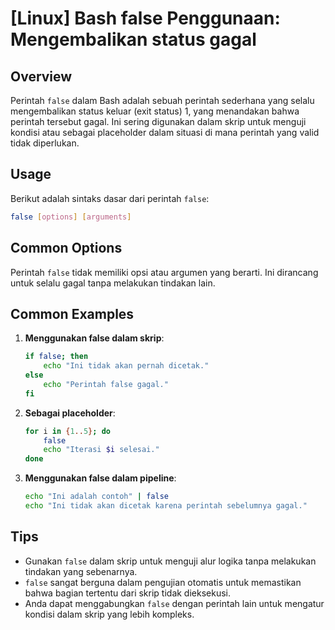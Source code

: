 # [Linux] Bash false Penggunaan: Mengembalikan status gagal

## Overview
Perintah `false` dalam Bash adalah sebuah perintah sederhana yang selalu mengembalikan status keluar (exit status) 1, yang menandakan bahwa perintah tersebut gagal. Ini sering digunakan dalam skrip untuk menguji kondisi atau sebagai placeholder dalam situasi di mana perintah yang valid tidak diperlukan.

## Usage
Berikut adalah sintaks dasar dari perintah `false`:

```bash
false [options] [arguments]
```

## Common Options
Perintah `false` tidak memiliki opsi atau argumen yang berarti. Ini dirancang untuk selalu gagal tanpa melakukan tindakan lain.

## Common Examples

1. **Menggunakan false dalam skrip**:
   ```bash
   if false; then
       echo "Ini tidak akan pernah dicetak."
   else
       echo "Perintah false gagal."
   fi
   ```

2. **Sebagai placeholder**:
   ```bash
   for i in {1..5}; do
       false
       echo "Iterasi $i selesai."
   done
   ```

3. **Menggunakan false dalam pipeline**:
   ```bash
   echo "Ini adalah contoh" | false
   echo "Ini tidak akan dicetak karena perintah sebelumnya gagal."
   ```

## Tips
- Gunakan `false` dalam skrip untuk menguji alur logika tanpa melakukan tindakan yang sebenarnya.
- `false` sangat berguna dalam pengujian otomatis untuk memastikan bahwa bagian tertentu dari skrip tidak dieksekusi.
- Anda dapat menggabungkan `false` dengan perintah lain untuk mengatur kondisi dalam skrip yang lebih kompleks.